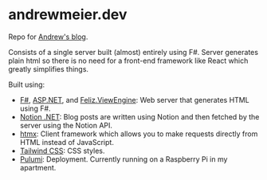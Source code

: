 # andrewmeier.dev
Repo for [Andrew's blog](https://andrewmeier.dev).

Consists of a single server built (almost) entirely using F#. Server generates plain html so there
is no need for a front-end framework like React which greatly simplifies things.

Built using:
- [F#](https://fsharp.org/), [ASP.NET](https://docs.microsoft.com/en-us/aspnet/core/?view=aspnetcore-5.0), and [Feliz.ViewEngine](https://github.com/dbrattli/Feliz.ViewEngine): Web server that generates HTML using F#. 
- [Notion .NET](https://github.com/notion-dotnet/notion-sdk-net): Blog posts are written using Notion and then fetched by the server using the Notion API.
- [htmx](https://htmx.org/): Client framework which allows you to make requests directly from HTML instead of JavaScript.
- [Tailwind CSS](https://tailwindcss.com/): CSS styles.
- [Pulumi](https://www.pulumi.com/): Deployment. Currently running on a Raspberry Pi in my apartment.
